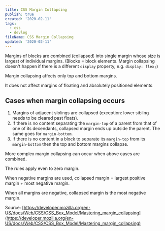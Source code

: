 ```yaml
---
title: CSS Margin Collapsing
publish: true
created: '2020-02-11'
tags:
  - css
  - devlog
fileName: CSS Margin Collapsing
updated: '2020-02-11'
---
```


Margins of blocks are combined (collapsed) into single margin whose size is largest of individual margins. (Blocks = block elements. Margin collapsing doesn't happen if there is a different `display` property, e.g. `display: flex;`)

Margin collapsing affects only top and bottom margins.

It does not affect margins of floating and absolutely positioned elements.

## Cases when margin collapsing occurs

1. Margins of adjacent siblings are collapsed (exception: lower sibling needs to be cleared past floats).
2. If there is no content separating the `margin-top` of a parent from that of one of its decendants, collapsed margin ends up outside the parent. The same goes for `margin-bottom`.
3. If there is no content in a block to separate its `margin-top` from its `margin-bottom` then the top and bottom margins collapse.


More complex margin collapsing can occur when above cases are combined.

The rules apply even to zero margin.

When negative margins are used, collapsed margin = largest positive margin + most negative margin.

When all margins are negative, collapsed margin is the most negative margin.

Source: [https://developer.mozilla.org/en-US/docs/Web/CSS/CSS_Box_Model/Mastering_margin_collapsing](https://developer.mozilla.org/en-US/docs/Web/CSS/CSS_Box_Model/Mastering_margin_collapsing)
